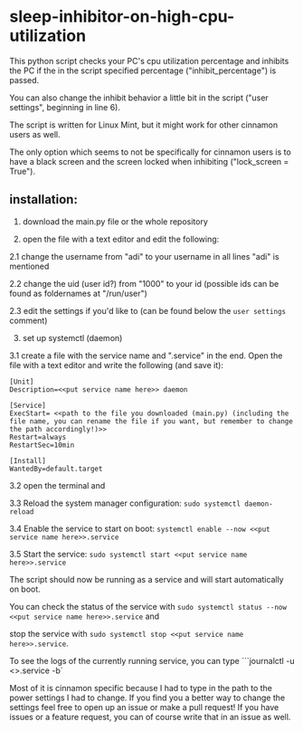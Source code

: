 # sleep-inhibitor-on-high-cpu-utilization
This python script checks your PC's cpu utilization percentage and inhibits the PC if the in the script specified percentage ("inhibit_percentage") is passed. 

You can also change the inhibit behavior a little bit in the script ("user settings", beginning in line 6). 

The script is written for Linux Mint, but it might work for other cinnamon users as well. 

The only option which seems to not be specifically for cinnamon users is to have a black screen and the screen locked when inhibiting ("lock_screen = True").

## installation: 
1. download the main.py file or the whole repository

2. open the file with a text editor and edit the following: 

2.1 change the username from "adi" to your username in all lines "adi" is mentioned

2.2 change the uid (user id?) from "1000" to your id (possible ids can be found as foldernames at "/run/user")

2.3 edit the settings if you'd like to (can be found below the ```user settings``` comment)

3. set up systemctl (daemon)

3.1 create a file with the service name and ".service" in the end. Open the file with a text editor and write the following (and save it): 
```
[Unit]
Description=<<put service name here>> daemon

[Service]
ExecStart= <<path to the file you downloaded (main.py) (including the file name, you can rename the file if you want, but remember to change the path accordingly!)>>
Restart=always
RestartSec=10min

[Install]
WantedBy=default.target
```
3.2 open the terminal and 

3.3 Reload the system manager configuration: ```sudo systemctl daemon-reload```

3.4 Enable the service to start on boot: ```systemctl enable --now <<put service name here>>.service```

3.5 Start the service: ```sudo systemctl start <<put service name here>>.service```

The script should now be running as a service and will start automatically on boot. 

You can check the status of the service with ```sudo systemctl status --now <<put service name here>>.service``` and 

stop the service with ```sudo systemctl stop <<put service name here>>.service```.

To see the logs of the currently running service, you can type ```journalctl -u <<put service name here>>.service -b`


Most of it is cinnamon specific because I had to type in the path to the power settings I had to change. If you find you a better way to change the settings feel free to open up an issue or make a pull request!
If you have issues or a feature request, you can of course write that in an issue as well. 
